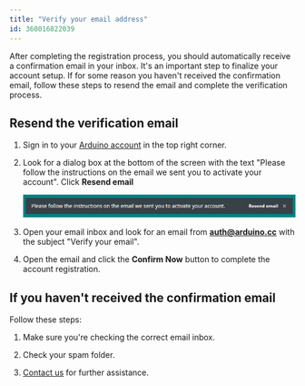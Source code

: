 ```yaml
---
title: "Verify your email address"
id: 360016822039
---
```


After completing the registration process, you should automatically receive a confirmation email in your inbox. It's an important step to finalize your account setup. If for some reason you haven't received the confirmation email, follow these steps to resend the email and complete the verification process.

## Resend the verification email

1. Sign in to your [Arduino account](https://www.arduino.cc/) in the top right corner.

1. Look for a dialog box at the bottom of the screen with the text "Please follow the instructions on the email we sent you to activate your account". Click **Resend email**

    ![Resend mail dialog](img/resend-email-dialog.png)

1. Open your email inbox and look for an email from **auth@arduino.cc** with the subject "Verify your email".

1. Open the email and click the **Confirm Now** button to complete the account registration.

## If you haven't received the confirmation email

Follow these steps:

1. Make sure you're checking the correct email inbox.

2. Check your spam folder.

3. [Contact us](https://www.arduino.cc/en/contact-us) for further assistance.
